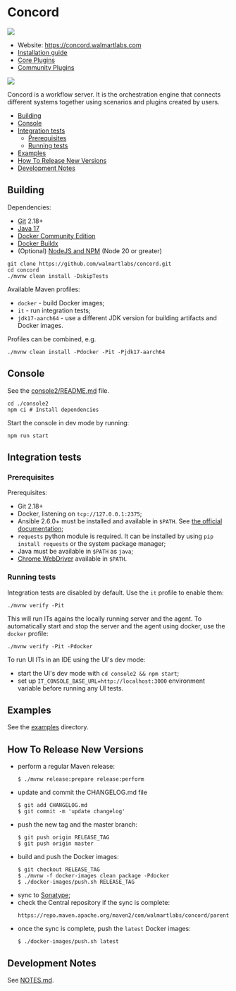 # Concord

![](https://img.shields.io/maven-central/v/com.walmartlabs.concord/parent.svg)

- Website: https://concord.walmartlabs.com
- [Installation guide](https://concord.walmartlabs.com/docs/getting-started/installation.html)
- [Core Plugins](./plugins)
- [Community Plugins](https://github.com/walmartlabs/concord-plugins/)

![](console2/public/images/concord.svg)

Concord is a workflow server. It is the orchestration engine that connects
different systems together using scenarios and plugins created by users.

- [Building](#building)
- [Console](#console)
- [Integration tests](#integration-tests)
  * [Prerequisites](#prerequisites)
  * [Running tests](#running-tests)
- [Examples](#examples)
- [How To Release New Versions](#how-to-release-new-versions)
- [Development Notes](#development-notes)

## Building

Dependencies:
- [Git](https://git-scm.com/) 2.18+
- [Java 17](https://adoptium.net/)
- [Docker Community Edition](https://www.docker.com/community-edition)
- [Docker Buildx](https://docs.docker.com/build/buildx/install/)
- (Optional) [NodeJS and NPM](https://nodejs.org/en/download/) (Node 20 or greater)

```shell
git clone https://github.com/walmartlabs/concord.git
cd concord
./mvnw clean install -DskipTests
```

Available Maven profiles:

- `docker` - build Docker images;
- `it` - run integration tests;
- `jdk17-aarch64` - use a different JDK version for building artifacts and Docker images.

Profiles can be combined, e.g.

```
./mvnw clean install -Pdocker -Pit -Pjdk17-aarch64
```

## Console

See the [console2/README.md](./console2/README.md) file.
```shell
cd ./console2
npm ci # Install dependencies
```

Start the console in dev mode by running:
```shell
npm run start
```

## Integration tests

### Prerequisites

Prerequisites:

- Git 2.18+
- Docker, listening on `tcp://127.0.0.1:2375`;
- Ansible 2.6.0+ must be installed and available in `$PATH`.
  See [the official documentation](http://docs.ansible.com/ansible/intro_installation.html);
- `requests` python module is required. It can be installed by using `pip install requests`
  or the system package manager;
- Java must be available in `$PATH` as `java`;
- [Chrome WebDriver](http://chromedriver.chromium.org/) available in `$PATH`.

### Running tests

Integration tests are disabled by default. Use the `it` profile to enable them:

```shell
./mvnw verify -Pit
```

This will run ITs agains the locally running server and the agent.
To automatically start and stop the server and the agent using docker, use the
`docker` profile:

```shell
./mvnw verify -Pit -Pdocker
```

To run UI ITs in an IDE using the UI's dev mode:
- start the UI's dev mode with `cd console2 && npm start`;
- set up `IT_CONSOLE_BASE_URL=http://localhost:3000` environment variable before running
any UI tests.

## Examples

See the [examples](examples) directory.

## How To Release New Versions

- perform a regular Maven release:
  ```
  $ ./mvnw release:prepare release:perform
  ```
- update and commit the CHANGELOG.md file
  ```
  $ git add CHANGELOG.md
  $ git commit -m 'update changelog'
  ```
- push the new tag and the master branch:
  ```
  $ git push origin RELEASE_TAG
  $ git push origin master
  ```
- build and push the Docker images:
  ```
  $ git checkout RELEASE_TAG
  $ ./mvnw -f docker-images clean package -Pdocker
  $ ./docker-images/push.sh RELEASE_TAG
  ```
- sync to [Sonatype](https://oss.sonatype.org/);
- check the Central repository if the sync is complete:
  ```
  https://repo.maven.apache.org/maven2/com/walmartlabs/concord/parent/RELEASE_TAG
  ```
- once the sync is complete, push the `latest` Docker images:
  ```
  $ ./docker-images/push.sh latest
  ```

## Development Notes

See [NOTES.md](NOTES.md).
